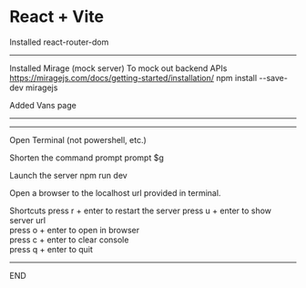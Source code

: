 # React + Vite






Installed 
react-router-dom

------------------------

Installed Mirage (mock server)
To mock out backend APIs
https://miragejs.com/docs/getting-started/installation/
npm install --save-dev miragejs


Added Vans page

------------------------




-------------------------------------------

Open Terminal (not powershell, etc.)

Shorten the command prompt
prompt $g

Launch the server
npm run dev

Open a browser to the localhost url provided in terminal.


  Shortcuts
  press r + enter to restart the server
  press u + enter to show server url   
  press o + enter to open in browser   
  press c + enter to clear console     
  press q + enter to quit


-------------------------
END
